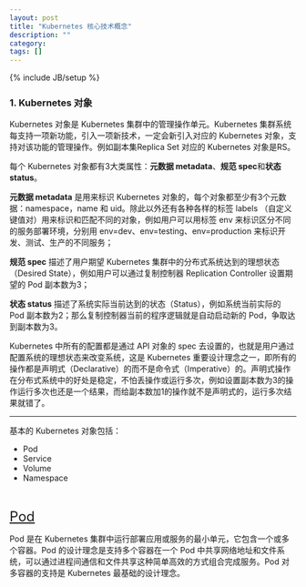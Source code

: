 ```yaml
---
layout: post
title: "Kubernetes 核心技术概念"
description: ""
category: 
tags: []
---
```

{% include JB/setup %}

### 1.  Kubernetes 对象

Kubernetes 对象是 Kubernetes 集群中的管理操作单元。Kubernetes 集群系统每支持一项新功能，引入一项新技术，一定会新引入对应的 Kubernetes 对象，支持对该功能的管理操作。例如副本集Replica Set 对应的 Kubernetes 对象是RS。

每个 Kubernetes 对象都有3大类属性：**元数据 metadata**、**规范 spec**和**状态 status**。

**元数据 metadata** 是用来标识 Kubernetes 对象的，每个对象都至少有3个元数据：namespace，name 和 uid。除此以外还有各种各样的标签 labels （自定义键值对）用来标识和匹配不同的对象，例如用户可以用标签 env 来标识区分不同的服务部署环境，分别用 env=dev、env=testing、env=production 来标识开发、测试、生产的不同服务；

**规范 spec** 描述了用户期望 Kubernetes 集群中的分布式系统达到的理想状态（Desired State），例如用户可以通过复制控制器 Replication Controller 设置期望的 Pod 副本数为3；

**状态 status** 描述了系统实际当前达到的状态（Status），例如系统当前实际的 Pod 副本数为2；那么复制控制器当前的程序逻辑就是自动启动新的 Pod，争取达到副本数为3。

Kubernetes 中所有的配置都是通过 API 对象的 spec 去设置的，也就是用户通过配置系统的理想状态来改变系统，这是 Kubernetes 重要设计理念之一，即所有的操作都是声明式（Declarative）的而不是命令式（Imperative）的。声明式操作在分布式系统中的好处是稳定，不怕丢操作或运行多次，例如设置副本数为3的操作运行多次也还是一个结果，而给副本数加1的操作就不是声明式的，运行多次结果就错了。

---

基本的 Kubernetes 对象包括：

* Pod
* Service
* Volume
* Namespace

<br>

<font size="5"><u>Pod</u></font>

Pod 是在 Kubernetes 集群中运行部署应用或服务的最小单元，它包含一个或多个容器。Pod 的设计理念是支持多个容器在一个 Pod 中共享网络地址和文件系统，可以通过进程间通信和文件共享这种简单高效的方式组合完成服务。Pod 对多容器的支持是 Kubernetes 最基础的设计理念。